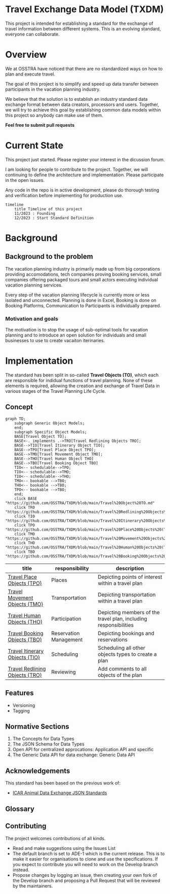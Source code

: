 # Travel Exchange Data Model (TXDM)
This project is intended for establishing a standard for the exchange of travel information between different systems. This is an evolving standard, everyone can collaborate.

# Overview
We at OSSTRA have noticed that there are no standardized ways on how to plan and execute travel.

The goal of this project is to simplify and speed up data transfer between participants in the vacation planning industry.

We believe that the solution is to establish an industry standard data exchange format between data creators, processors and users. Together, we will try to achieve this goal by establishing common data models within this project so anybody can make use of them.

**Feel free to submit pull requests**

# Current State
This project just started. Please register your interest in the dicussion forum.

I am looking for people to contribute to the project. Together, we will continuing to define the architecture and implementation. Please participate in the open issues.

Any code in the repo is in active development, please do thorough testing and verification before implementing for production use.

```mermaid
timeline
    title Timeline of this project
    11/2023 : Founding
    12/2023 : Start Standard Definition
```

# Background

## Background to the problem

The vacation planning industry is primarily made up from big corporations providing accomodations, tech companies proving booking services, small companies offering packaged tours and small actors executing individual vacation planning services.

Every step of the vacation planning lifecycle is currently more or less isolated and unconnected. Planning is done in Excel, Booking is done on Booking Platforms, Communication to Participants is individually prepared. 

### Motivation and goals

The motivation is to stop the usage of sub-optimal tools for vacation planning and to introduce an open solution for individuals and small businesses to use to create vacaiton iterinaries.

# Implementation

The standard has been split in so-called **Travel Objects (TO)**, which each are responsible for indidual functions of travel planning. None of these elements is required, allowing the creation and exchange of Travel Data in various stages of the Travel Planning Life Cycle.

## Concept

```mermaid
graph TD;
    subgraph Generic Object Models;
    end;
    subgraph Specific Object Models;
    BASE[Travel Object TO];
    BASE<-. implements .->TRO[Travel Redlining Objects TRO];
    BASE-->TIO[Travel Itinerary Object TIO];
    BASE-->TPO[Travel Place Object TPO];
    BASE-->TMO[Travel Movement Object TMO];
    BASE-->THO[Travel Human Object THO]
    BASE-->TBO[Travel Booking Object TBO]
    TIO<-- schedulable-->TPO;
    TIO<-- schedulable-->TMO;
    TIO<-- schedulable-->THO;
    TMO<-- bookable -->TBO;
    THO<-- bookable -->TBO;
    TPO<-- bookable -->TBO;
    end;
    click BASE "https://github.com/OSSTRA/TXDM/blob/main/Travel%20Object%20TO.md"
    click TRO "https://github.com/OSSTRA/TXDM/blob/main/Travel%20Redlining%20Objects%20(TRO).md"
    click TIO "https://github.com/OSSTRA/TXDM/blob/main/Travel%20Itinerary%20Objects%20(TIO).md"
    click TPO "https://github.com/OSSTRA/TXDM/blob/main/Travel%20Place%20Objects%20(TPO).md"
    click TMO "https://github.com/OSSTRA/TXDM/blob/main/Travel%20Movement%20Objects%20(TMO).md"
    click THO "https://github.com/OSSTRA/TXDM/blob/main/Travel%20Human%20Objects%20(THO)"
    click TBO "https://github.com/OSSTRA/TXDM/blob/main/Travel%20Booking%20Objects%20(TBO).md"
```

| title | responsibility| description |
|-------------|-------------|-------------|
|[Travel Place Objects (TPO)](https://github.com/OSSTRA/TXDM/blob/main/Travel%20Place%20Objects%20(TPO).md)|Places| Depicting points of interest within a travel plan           |
|[Travel Movement Objects (TMO)](https://github.com/OSSTRA/TXDM/blob/main/Travel%20Movement%20Objects%20(TMO).md)|Transportation| Depicting transportation within a travel plan           |
|[Travel Human Objects (THO)](https://github.com/OSSTRA/TXDM/blob/main/Travel%20Human%20Objects%20(THO))|Participation | Depicting members of the travel plan, including responsibilities           |
|[Travel Booking Objects (TBO)](https://github.com/OSSTRA/TXDM/blob/main/Travel%20Booking%20Objects%20(TBO).md)|Reservation Management| Depicting bookings and reservations           |
|[Travel Itinerary Objects (TIO)](https://github.com/OSSTRA/TXDM/blob/main/Travel%20Itinerary%20Objects%20(TIO).md)|Scheduling| Scheduling all other objects types to create a plan           |
|[Travel Redlining Objects (TRO)](https://github.com/OSSTRA/TXDM/blob/main/Travel%20Redlining%20Objects%20(TRO).md)|Reviewing| Add comments to all objects of the plan           |

## Features
- Versioning
- Tagging

## Normative Sections

1. The Concepts for Data Types
2. The JSON Schema for Data Types
3. Open API for centralized approcations: Application API and specific
4. The Generic Data API for data exchange: Generic Data API

## Acknowledgements
This standard has been based on the previous work of:

- [ICAR Animal Data Exchange JSON Standards](https://github.com/adewg/ICAR)

## Glossary

## Contributing

The project welcomes contributions of all kinds.

- Read and make suggestions using the Issues List
- The default branch is set to ADE-1 which is the current release. This is to make it easier for organisations to clone and use the specifications. If you expect to contribute you will need to work on the Develop branch instead.
- Propose changes by logging an issue, then creating your own fork of the Develop branch and proposing a Pull Request that will be reviewed by the maintainers.
